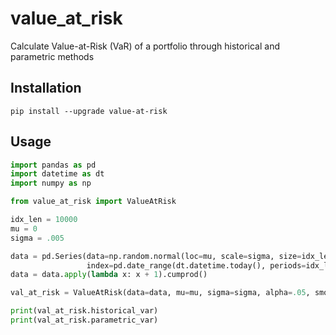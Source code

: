# value_at_risk
Calculate Value-at-Risk (VaR) of a portfolio through historical and parametric methods


## Installation
`pip install --upgrade value-at-risk`

## Usage
```python 
import pandas as pd
import datetime as dt
import numpy as np

from value_at_risk import ValueAtRisk 

idx_len = 10000
mu = 0
sigma = .005

data = pd.Series(data=np.random.normal(loc=mu, scale=sigma, size=idx_len),
                 index=pd.date_range(dt.datetime.today(), periods=idx_len).tolist())                 
data = data.apply(lambda x: x + 1).cumprod()

val_at_risk = ValueAtRisk(data=data, mu=mu, sigma=sigma, alpha=.05, smooth_factor=1, pct=True)

print(val_at_risk.historical_var)
print(val_at_risk.parametric_var)
```
